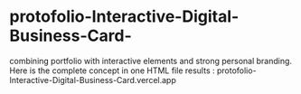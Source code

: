 # protofolio-Interactive-Digital-Business-Card-
combining portfolio with interactive elements and strong personal branding. Here is the complete concept in one HTML file
results : protofolio-Interactive-Digital-Business-Card.vercel.app
